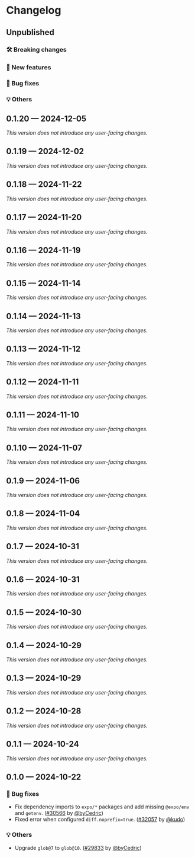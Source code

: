 # Changelog

## Unpublished

### 🛠 Breaking changes

### 🎉 New features

### 🐛 Bug fixes

### 💡 Others

## 0.1.20 — 2024-12-05

_This version does not introduce any user-facing changes._

## 0.1.19 — 2024-12-02

_This version does not introduce any user-facing changes._

## 0.1.18 — 2024-11-22

_This version does not introduce any user-facing changes._

## 0.1.17 — 2024-11-20

_This version does not introduce any user-facing changes._

## 0.1.16 — 2024-11-19

_This version does not introduce any user-facing changes._

## 0.1.15 — 2024-11-14

_This version does not introduce any user-facing changes._

## 0.1.14 — 2024-11-13

_This version does not introduce any user-facing changes._

## 0.1.13 — 2024-11-12

_This version does not introduce any user-facing changes._

## 0.1.12 — 2024-11-11

_This version does not introduce any user-facing changes._

## 0.1.11 — 2024-11-10

_This version does not introduce any user-facing changes._

## 0.1.10 — 2024-11-07

_This version does not introduce any user-facing changes._

## 0.1.9 — 2024-11-06

_This version does not introduce any user-facing changes._

## 0.1.8 — 2024-11-04

_This version does not introduce any user-facing changes._

## 0.1.7 — 2024-10-31

_This version does not introduce any user-facing changes._

## 0.1.6 — 2024-10-31

_This version does not introduce any user-facing changes._

## 0.1.5 — 2024-10-30

_This version does not introduce any user-facing changes._

## 0.1.4 — 2024-10-29

_This version does not introduce any user-facing changes._

## 0.1.3 — 2024-10-29

_This version does not introduce any user-facing changes._

## 0.1.2 — 2024-10-28

_This version does not introduce any user-facing changes._

## 0.1.1 — 2024-10-24

_This version does not introduce any user-facing changes._

## 0.1.0 — 2024-10-22

### 🐛 Bug fixes

- Fix dependency imports to `expo/*` packages and add missing `@expo/env` and `getenv`. ([#30566](https://github.com/expo/expo/pull/30566) by [@byCedric](https://github.com/byCedric))
- Fixed error when configured `diff.noprefix=true`. ([#32057](https://github.com/expo/expo/pull/32057) by [@kudo](https://github.com/kudo))

### 💡 Others

- Upgrade `glob@7` to `glob@10`. ([#29833](https://github.com/expo/expo/pull/29833) by [@byCedric](https://github.com/byCedric))
